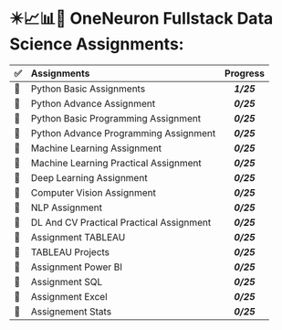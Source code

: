 # :eight_pointed_black_star::chart_with_upwards_trend::bar_chart::ledger: OneNeuron Fullstack Data Science Assignments:

<center>
  
| :white_check_mark: | Assignments | Progress |
| ---- | :---- | :--------: |
| :white_square_button: |Python Basic Assignments | ***1/25*** |
| :white_square_button: |Python Advance Assignment | ***0/25*** |
| :white_square_button: |Python Basic Programming Assignment | ***0/25*** |
| :white_square_button: |Python Advance Programming Assignment | ***0/25*** |
| :white_square_button: |Machine Learning Assignment | ***0/25*** |
| :white_square_button: |Machine Learning Practical Assignment | ***0/25*** |
| :white_square_button: |Deep Learning Assignment | ***0/25*** |
| :white_square_button: |Computer Vision Assignment | ***0/25*** |
| :white_square_button: |NLP Assignment | ***0/25*** |
| :white_square_button: |DL And CV Practical Practical Assignment | ***0/25*** |
| :white_square_button:|Assignment TABLEAU | ***0/25*** |
| :white_square_button: |TABLEAU Projects | ***0/25*** |
| :white_square_button: |Assignment Power BI | ***0/25*** |
| :white_square_button: |Assignment SQL | ***0/25*** |
| :white_square_button: |Assignment Excel | ***0/25*** |
| :white_square_button:|Assignement Stats | ***0/25*** |

</center>
